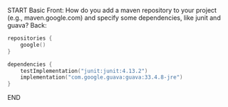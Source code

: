 START
Basic
Front: 
How do you add a maven repository to your project (e.g., maven.google.com) and specify some dependencies, like junit and guava?
Back: 
```kotlin
repositories {
    google()
}

dependencies {
    testImplementation("junit:junit:4.13.2")
    implementation("com.google.guava:guava:33.4.8-jre")
}
```
END
